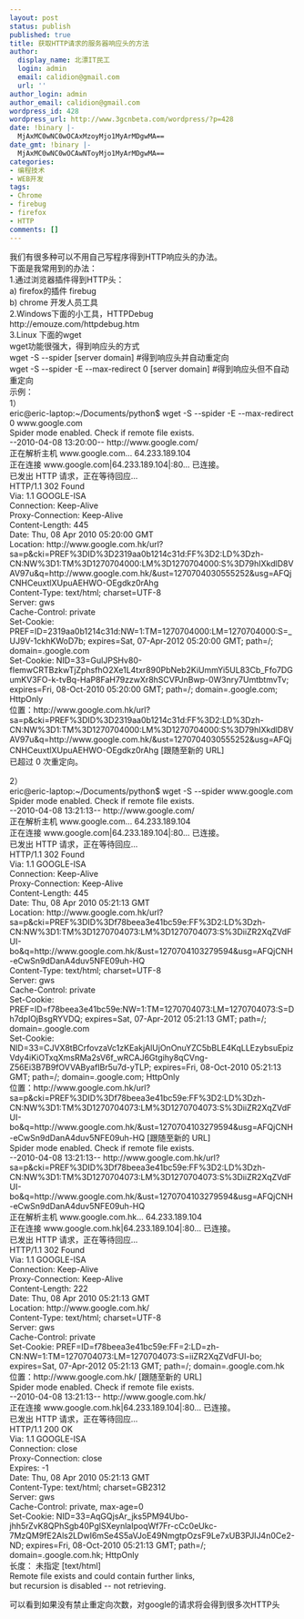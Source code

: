 ```yaml
---
layout: post
status: publish
published: true
title: 获取HTTP请求的服务器响应头的方法
author:
  display_name: 北漂IT民工
  login: admin
  email: calidion@gmail.com
  url: ''
author_login: admin
author_email: calidion@gmail.com
wordpress_id: 428
wordpress_url: http://www.3gcnbeta.com/wordpress/?p=428
date: !binary |-
  MjAxMC0wNC0wOCAxMzoyMjo1MyArMDgwMA==
date_gmt: !binary |-
  MjAxMC0wNC0wOCAwNToyMjo1MyArMDgwMA==
categories:
- 编程技术
- WEB开发
tags:
- Chrome
- firebug
- firefox
- HTTP
comments: []
---
```

<p>我们有很多种可以不用自己写程序得到HTTP响应头的办法。<br />
下面是我常用到的办法：<br />
1.通过浏览器插件得到HTTP头：<br />
a) firefox的插件 firebug<br />
b) chrome 开发人员工具<br />
2.Windows下面的小工具，HTTPDebug<br />
http://emouze.com/httpdebug.htm<br />
3.Linux 下面的wget<br />
wget功能很强大，得到响应头的方式<br />
wget -S --spider [server domain]  #得到响应头并自动重定向<br />
wget -S --spider -E --max-redirect 0 [server domain] #得到响应头但不自动重定向<br />
示例：<br />
1）<br />
eric@eric-laptop:~/Documents/python$ wget -S --spider -E --max-redirect 0 www.google.com<br />
Spider mode enabled. Check if remote file exists.<br />
--2010-04-08 13:20:00--  http://www.google.com/<br />
正在解析主机 www.google.com... 64.233.189.104<br />
正在连接 www.google.com|64.233.189.104|:80... 已连接。<br />
已发出 HTTP 请求，正在等待回应...<br />
HTTP/1.1 302 Found<br />
Via: 1.1 GOOGLE-ISA<br />
Connection: Keep-Alive<br />
Proxy-Connection: Keep-Alive<br />
Content-Length: 445<br />
Date: Thu, 08 Apr 2010 05:20:00 GMT<br />
Location: http://www.google.com.hk/url?sa=p&amp;cki=PREF%3DID%3D2319aa0b1214c31d:FF%3D2:LD%3Dzh-CN:NW%3D1:TM%3D1270704000:LM%3D1270704000:S%3D79hIXkdlD8VAV97u&amp;q=http://www.google.com.hk/&amp;ust=1270704030555252&amp;usg=AFQjCNHCeuxtlXUpuAEHWO-OEgdkz0rAhg<br />
Content-Type: text/html; charset=UTF-8<br />
Server: gws<br />
Cache-Control: private<br />
Set-Cookie: PREF=ID=2319aa0b1214c31d:NW=1:TM=1270704000:LM=1270704000:S=_UJ9V-1ckhKWoD7b; expires=Sat, 07-Apr-2012 05:20:00 GMT; path=/; domain=.google.com<br />
Set-Cookie: NID=33=GulJPSHv80-fIemwCRTBzkwTjZphsfhO2Xe1L4txr890PbNeb2KiUmmYi5UL83Cb_Ffo7DGumKV3FO-k-tvBq-HaP8FaH79zzwXr8hSCVPJnBwp-0W3nry7UmtbtmvTv; expires=Fri, 08-Oct-2010 05:20:00 GMT; path=/; domain=.google.com; HttpOnly<br />
位置：http://www.google.com.hk/url?sa=p&amp;cki=PREF%3DID%3D2319aa0b1214c31d:FF%3D2:LD%3Dzh-CN:NW%3D1:TM%3D1270704000:LM%3D1270704000:S%3D79hIXkdlD8VAV97u&amp;q=http://www.google.com.hk/&amp;ust=1270704030555252&amp;usg=AFQjCNHCeuxtlXUpuAEHWO-OEgdkz0rAhg [跟随至新的 URL]<br />
已超过 0 次重定向。</p>
<p>2）<br />
eric@eric-laptop:~/Documents/python$ wget -S --spider www.google.com<br />
Spider mode enabled. Check if remote file exists.<br />
--2010-04-08 13:21:13--  http://www.google.com/<br />
正在解析主机 www.google.com... 64.233.189.104<br />
正在连接 www.google.com|64.233.189.104|:80... 已连接。<br />
已发出 HTTP 请求，正在等待回应...<br />
HTTP/1.1 302 Found<br />
Via: 1.1 GOOGLE-ISA<br />
Connection: Keep-Alive<br />
Proxy-Connection: Keep-Alive<br />
Content-Length: 445<br />
Date: Thu, 08 Apr 2010 05:21:13 GMT<br />
Location: http://www.google.com.hk/url?sa=p&amp;cki=PREF%3DID%3Df78beea3e41bc59e:FF%3D2:LD%3Dzh-CN:NW%3D1:TM%3D1270704073:LM%3D1270704073:S%3DiiZR2XqZVdFUI-bo&amp;q=http://www.google.com.hk/&amp;ust=1270704103279594&amp;usg=AFQjCNH-eCwSn9dDanA4duv5NFE09uh-HQ<br />
Content-Type: text/html; charset=UTF-8<br />
Server: gws<br />
Cache-Control: private<br />
Set-Cookie: PREF=ID=f78beea3e41bc59e:NW=1:TM=1270704073:LM=1270704073:S=Dh7dpIOjBsgRYVDQ; expires=Sat, 07-Apr-2012 05:21:13 GMT; path=/; domain=.google.com<br />
Set-Cookie: NID=33=CJVX8tBCrfovzaVc1zKEakjAlUjOnOnuYZC5bBLE4KqLLEzybsuEpizVdy4iKiOTxqXmsRMa2sV6f_wRCAJ6Gtgihy8qCVng-Z56Ei3B7B9fOVVAByafIBr5u7d-yTLP; expires=Fri, 08-Oct-2010 05:21:13 GMT; path=/; domain=.google.com; HttpOnly<br />
位置：http://www.google.com.hk/url?sa=p&amp;cki=PREF%3DID%3Df78beea3e41bc59e:FF%3D2:LD%3Dzh-CN:NW%3D1:TM%3D1270704073:LM%3D1270704073:S%3DiiZR2XqZVdFUI-bo&amp;q=http://www.google.com.hk/&amp;ust=1270704103279594&amp;usg=AFQjCNH-eCwSn9dDanA4duv5NFE09uh-HQ [跟随至新的 URL]<br />
Spider mode enabled. Check if remote file exists.<br />
--2010-04-08 13:21:13--  http://www.google.com.hk/url?sa=p&amp;cki=PREF%3DID%3Df78beea3e41bc59e:FF%3D2:LD%3Dzh-CN:NW%3D1:TM%3D1270704073:LM%3D1270704073:S%3DiiZR2XqZVdFUI-bo&amp;q=http://www.google.com.hk/&amp;ust=1270704103279594&amp;usg=AFQjCNH-eCwSn9dDanA4duv5NFE09uh-HQ<br />
正在解析主机 www.google.com.hk... 64.233.189.104<br />
正在连接 www.google.com.hk|64.233.189.104|:80... 已连接。<br />
已发出 HTTP 请求，正在等待回应...<br />
HTTP/1.1 302 Found<br />
Via: 1.1 GOOGLE-ISA<br />
Connection: Keep-Alive<br />
Proxy-Connection: Keep-Alive<br />
Content-Length: 222<br />
Date: Thu, 08 Apr 2010 05:21:13 GMT<br />
Location: http://www.google.com.hk/<br />
Content-Type: text/html; charset=UTF-8<br />
Server: gws<br />
Cache-Control: private<br />
Set-Cookie: PREF=ID=f78beea3e41bc59e:FF=2:LD=zh-CN:NW=1:TM=1270704073:LM=1270704073:S=iiZR2XqZVdFUI-bo; expires=Sat, 07-Apr-2012 05:21:13 GMT; path=/; domain=.google.com.hk<br />
位置：http://www.google.com.hk/ [跟随至新的 URL]<br />
Spider mode enabled. Check if remote file exists.<br />
--2010-04-08 13:21:13--  http://www.google.com.hk/<br />
正在连接 www.google.com.hk|64.233.189.104|:80... 已连接。<br />
已发出 HTTP 请求，正在等待回应...<br />
HTTP/1.1 200 OK<br />
Via: 1.1 GOOGLE-ISA<br />
Connection: close<br />
Proxy-Connection: close<br />
Expires: -1<br />
Date: Thu, 08 Apr 2010 05:21:13 GMT<br />
Content-Type: text/html; charset=GB2312<br />
Server: gws<br />
Cache-Control: private, max-age=0<br />
Set-Cookie: NID=33=AqGQjsAr_jks5PM94Ubo-jhh5rZvK8QPhSgb40PglSXeynlaIpoqWf7Fr-cCc0eUkc-7MzQM9fE2Als2LDwI6mSe4S5aVJoE49NmgtpOzsF9Le7xUB3PJIJ4n0Ce2-ND; expires=Fri, 08-Oct-2010 05:21:13 GMT; path=/; domain=.google.com.hk; HttpOnly<br />
长度： 未指定 [text/html]<br />
Remote file exists and could contain further links,<br />
but recursion is disabled -- not retrieving.</p>
<p>可以看到如果没有禁止重定向次数，对google的请求将会得到很多次HTTP头</p>
